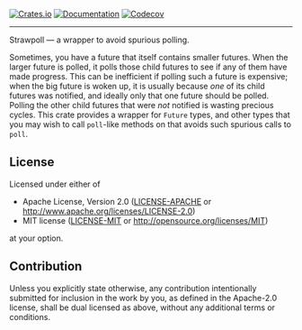 [![Crates.io](https://img.shields.io/crates/v/strawpoll.svg)](https://crates.io/crates/strawpoll)
[![Documentation](https://docs.rs/strawpoll/badge.svg)](https://docs.rs/strawpoll/)
[![Codecov](https://codecov.io/github/jonhoo/strawpoll/coverage.svg?branch=master)](https://codecov.io/gh/jonhoo/strawpoll)

---

Strawpoll — a wrapper to avoid spurious polling.

Sometimes, you have a future that itself contains smaller futures. When
the larger future is polled, it polls those child futures to see if any
of them have made progress. This can be inefficient if polling such a
future is expensive; when the big future is woken up, it is usually
because _one_ of its child futures was notified, and ideally only that
one future should be polled. Polling the other child futures that were
_not_ notified is wasting precious cycles. This crate provides a wrapper
for `Future` types, and other types that you may wish to call
`poll`-like methods on that avoids such spurious calls to `poll`.

## License

Licensed under either of

 * Apache License, Version 2.0
   ([LICENSE-APACHE](LICENSE-APACHE) or http://www.apache.org/licenses/LICENSE-2.0)
 * MIT license
   ([LICENSE-MIT](LICENSE-MIT) or http://opensource.org/licenses/MIT)

at your option.

## Contribution

Unless you explicitly state otherwise, any contribution intentionally submitted
for inclusion in the work by you, as defined in the Apache-2.0 license, shall be
dual licensed as above, without any additional terms or conditions.
